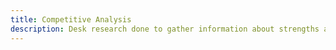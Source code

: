 ```yaml
---
title: Competitive Analysis
description: Desk research done to gather information about strengths and weaknesses of competitors, to aid in making better product decisions.
---
```

